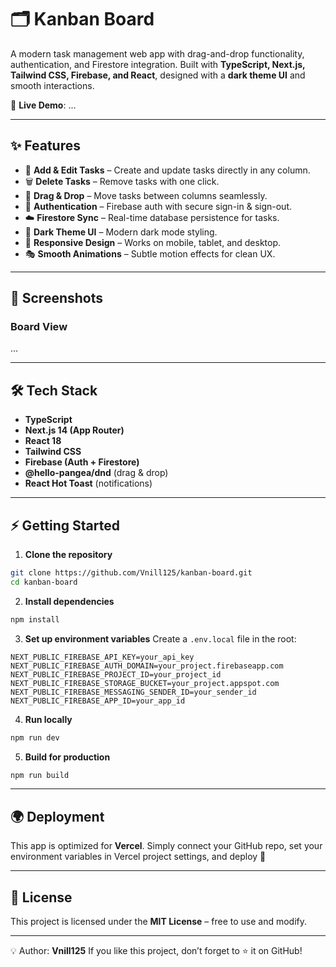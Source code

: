 # 🗂️ Kanban Board

A modern task management web app with drag-and-drop functionality, authentication, and Firestore integration.
Built with **TypeScript, Next.js, Tailwind CSS, Firebase, and React**, designed with a **dark theme UI** and smooth interactions.

🚀 **Live Demo**: ...

---

## ✨ Features

* 📝 **Add & Edit Tasks** – Create and update tasks directly in any column.
* 🗑 **Delete Tasks** – Remove tasks with one click.
* 📌 **Drag & Drop** – Move tasks between columns seamlessly.
* 🔑 **Authentication** – Firebase auth with secure sign-in & sign-out.
* ☁️ **Firestore Sync** – Real-time database persistence for tasks.
* 🌙 **Dark Theme UI** – Modern dark mode styling.
* 📱 **Responsive Design** – Works on mobile, tablet, and desktop.
* 🎭 **Smooth Animations** – Subtle motion effects for clean UX.

---

## 📸 Screenshots

### Board View

...

---

## 🛠 Tech Stack

* **TypeScript**
* **Next.js 14 (App Router)**
* **React 18**
* **Tailwind CSS**
* **Firebase (Auth + Firestore)**
* **@hello-pangea/dnd** (drag & drop)
* **React Hot Toast** (notifications)

---

## ⚡ Getting Started

1. **Clone the repository**

```bash
git clone https://github.com/Vnill125/kanban-board.git
cd kanban-board
```

2. **Install dependencies**

```bash
npm install
```

3. **Set up environment variables**
   Create a `.env.local` file in the root:

```env
NEXT_PUBLIC_FIREBASE_API_KEY=your_api_key  
NEXT_PUBLIC_FIREBASE_AUTH_DOMAIN=your_project.firebaseapp.com  
NEXT_PUBLIC_FIREBASE_PROJECT_ID=your_project_id  
NEXT_PUBLIC_FIREBASE_STORAGE_BUCKET=your_project.appspot.com  
NEXT_PUBLIC_FIREBASE_MESSAGING_SENDER_ID=your_sender_id  
NEXT_PUBLIC_FIREBASE_APP_ID=your_app_id  
```

4. **Run locally**

```bash
npm run dev
```

5. **Build for production**

```bash
npm run build
```

---

## 🌍 Deployment

This app is optimized for **Vercel**.
Simply connect your GitHub repo, set your environment variables in Vercel project settings, and deploy 🚀

---

## 📄 License

This project is licensed under the **MIT License** – free to use and modify.

---

💡 Author: **Vnill125**
If you like this project, don’t forget to ⭐ it on GitHub!
